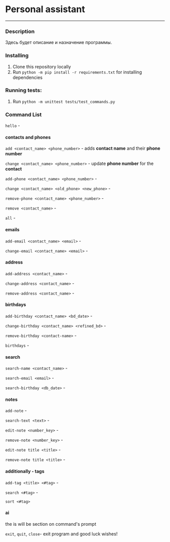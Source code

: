 # Personal assistant

---

### Description

Здесь будет описание и назначение программы.

### Installing

1. Clone this repository locally
2. Run `python -m pip install -r requirements.txt` for installing dependencies

### Running tests:

1. Run `python -m unittest tests/test_commands.py`

### Command List

`hello` -

#### contacts and phones
`add <contact_name> <phone_number>` - adds **contact name** and their **phone number**

`change <contact_name> <phone_number>` - update **phone number** for the **contact**

`add-phone <contact_name> <phone_number>` - 

`change <contact_name> <old_phone> <new_phone>` -

`remove-phone <contact_name> <phone_number>` - 

`remove <contact_name>` - 

`all` - 
#### emails
`add-email <contact_name> <email>` - 

`change-email <contact_name> <email>` -
#### address
`add-address <contact_name>` -

`change-address <contact_name>` - 

`remove-address <contact_name>` -
#### birthdays
`add-birthday <contact_name> <bd_date>` - 

`change-birthday <contact_name> <refined_bd>` - 

`remove-birthday <contact-name>` - 

`birthdays` -
#### search
`search-name <contact_name>` - 

`search-email <email>` -

`search-birthday <db_date>` -
#### notes
`add-note` - 

`search-text <text>` -

`edit-note <number_key>` -

`remove-note <number_key>` -

`edit-note title <title>` -

`remove-note title <title>` -

#### additionally - tags
`add-tag <title> <#tag>` -

`search <#tag>` -

`sort <#tag>`
#### ai
the is will be section on command's prompt


`exit`, `quit`, `close`- exit program and good luck wishes!

